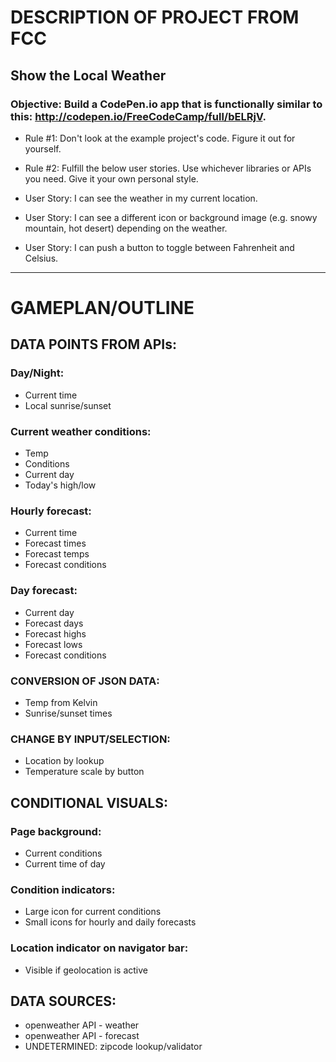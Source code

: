# DESCRIPTION OF PROJECT FROM FCC

## Show the Local Weather

### Objective: Build a CodePen.io app that is functionally similar to this: http://codepen.io/FreeCodeCamp/full/bELRjV.

- Rule #1: Don't look at the example project's code. Figure it out for yourself.

- Rule #2: Fulfill the below user stories. Use whichever libraries or APIs you need. Give it your own personal style.

- User Story: I can see the weather in my current location.

- User Story: I can see a different icon or background image (e.g. snowy mountain, hot desert) depending on the weather.

- User Story: I can push a button to toggle between Fahrenheit and Celsius.


_____________________________________________________________

# GAMEPLAN/OUTLINE

## DATA POINTS FROM APIs:
### Day/Night:
- Current time
- Local sunrise/sunset

### Current weather conditions:
- Temp
- Conditions
- Current day
- Today's high/low

### Hourly forecast:
- Current time
- Forecast times
- Forecast temps
- Forecast conditions

### Day forecast:
- Current day
- Forecast days
- Forecast highs
- Forecast lows
- Forecast conditions

### CONVERSION OF JSON DATA:
- Temp from Kelvin
- Sunrise/sunset times

### CHANGE BY INPUT/SELECTION:
- Location by lookup
- Temperature scale by button

## CONDITIONAL VISUALS:
### Page background:
- Current conditions
- Current time of day

### Condition indicators:
- Large icon for current conditions
- Small icons for hourly and daily forecasts

### Location indicator on navigator bar:
- Visible if geolocation is active

## DATA SOURCES:
- openweather API - weather
- openweather API - forecast
- UNDETERMINED: zipcode lookup/validator
